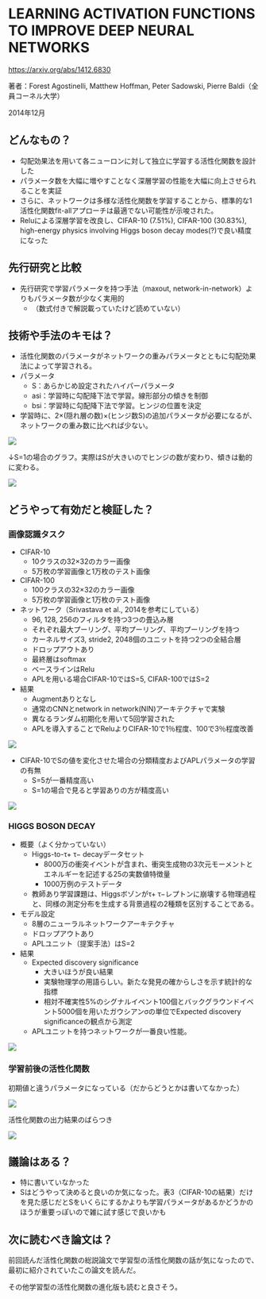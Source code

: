 ﻿# **LEARNING ACTIVATION FUNCTIONS TO IMPROVE DEEP NEURAL NETWORKS**
<https://arxiv.org/abs/1412.6830>

著者：Forest Agostinelli, Matthew Hoffman, Peter Sadowski, Pierre Baldi（全員コーネル大学）

2014年12月
## **どんなもの？**
- 勾配効果法を用いて各ニューロンに対して独立に学習する活性化関数を設計した
- パラメータ数を大幅に増やすことなく深層学習の性能を大幅に向上させられることを実証
- さらに、ネットワークは多様な活性化関数を学習することから、標準的な1活性化関数fit-allアプローチは最適でない可能性が示唆された。
- Reluによる深層学習を改良し、CIFAR-10 (7.51%), CIFAR-100 (30.83%),  high-energy physics involving Higgs boson decay modes(?)で良い精度になった
## **先行研究と比較**
- 先行研究で学習パラメータを持つ手法（maxout, network-in-network）よりもパラメータ数が少なく実用的 
  - （数式付きで解説載っていたけど読めていない）
## **技術や手法のキモは？**
- 活性化関数のパラメータがネットワークの重みパラメータとともに勾配効果法によって学習される。
- パラメータ 
  - S：あらかじめ設定されたハイパーパラメータ
  - asi：学習時に勾配降下法で学習。線形部分の傾きを制御
  - bsi：学習時に勾配降下法で学習。ヒンジの位置を決定
- 学習時に、2×(隠れ層の数)×(ヒンジ数S)の追加パラメータが必要になるが、ネットワークの重み数に比べれば少ない。

![](./APL_img/img001.png)

↓S=1の場合のグラフ。実際はSが大きいのでヒンジの数が変わり、傾きは動的に変わる。

![](./APL_img/img002.png)
## **どうやって有効だと検証した？**
### **画像認識タスク**
- CIFAR-10 
  - 10クラスの32×32のカラー画像
  - 5万枚の学習画像と1万枚のテスト画像
- CIFAR-100 
  - 100クラスの32×32のカラー画像
  - 5万枚の学習画像と1万枚のテスト画像
- ネットワーク（Srivastava et al., 2014を参考にしている） 
  - 96, 128, 256のフィルタを持つ3つの畳込み層
  - それぞれ最大プーリング、平均プーリング、平均プーリングを持つ
  - カーネルサイズ3, stride2, 2048個のユニットを持つ2つの全結合層
  - ドロップアウトあり
  - 最終層はsoftmax
  - ベースラインはRelu
  - APLを用いる場合CIFAR-10ではS=5, CIFAR-100ではS=2
- 結果 
  - Augmentありとなし
  - 通常のCNNとnetwork in network(NIN)アーキテクチャで実験
  - 異なるランダム初期化を用いて5回学習された
  - APLを導入することでReluよりCIFAR-10で1％程度、100で3％程度改善

![](./APL_img/img003.png)

- CIFAR-10でSの値を変化させた場合の分類精度およびAPLパラメータの学習の有無 
  - S=5が一番精度高い
  - S=1の場合で見ると学習ありの方が精度高い

![](./APL_img/img004.png)
### **HIGGS BOSON DECAY**
- 概要（よく分かっていない） 
  - Higgs-to-τ+ τ− decayデータセット 
    - 8000万の衝突イベントが含まれ、衝突生成物の3次元モーメントとエネルギーを記述する25の実数値特徴量
    - 1000万例のテストデータ
  - 教師あり学習課題は、Higgsボゾンがτ+ τ−レプトンに崩壊する物理過程と、同様の測定分布を生成する背景過程の2種類を区別することである。
- モデル設定 
  - 8層のニューラルネットワークアーキテクチャ
  - ドロップアウトあり
  - APLユニット（提案手法）はS=2
- 結果 
  - Expected discovery significance 
    - 大きいほうが良い結果 
    - 実験物理学の用語らしい。新たな発見の確からしさを示す統計的な指標
    - 相対不確実性5%のシグナルイベント100個とバックグラウンドイベント5000個を用いたガウシアンσの単位でExpected discovery significanceの観点から測定
  - APLユニットを持つネットワークが一番良い性能。

![](./APL_img/img005.png)
### **学習前後の活性化関数**
初期値と違うパラメータになっている（だからどうとかは書いてなかった）

![](./APL_img/img006.png)

活性化関数の出力結果のばらつき

![](./APL_img/img007.png)
## **議論はある？**
- 特に書いていなかった
- Sはどうやって決めると良いのか気になった。表3（CIFAR-10の結果）だけを見た感じだとSをいくらにするかよりも学習パラメータがあるかどうかのほうが重要っぽいので雑に試す感じで良いかも
## **次に読むべき論文は？**
前回読んだ活性化関数の総説論文で学習型の活性化関数の話が気になったので、最初に紹介されていたこの論文を読んだ。

その他学習型の活性化関数の進化版も読むと良さそう。
